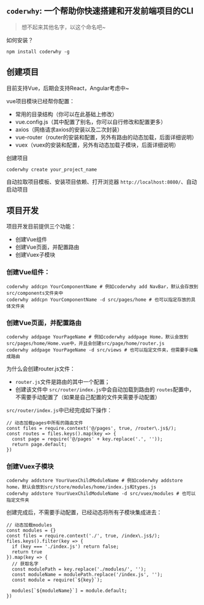 ## `coderwhy`: 一个帮助你快速搭建和开发前端项目的CLI

> 想不起来其他名字，以这个命名吧~

如何安装？

```
npm install coderwhy -g
```

## 创建项目

目前支持Vue，后期会支持React，Angular考虑中~

vue项目模块已经帮你配置：

- 常用的目录结构（你可以在此基础上修改）
- vue.config.js（其中配置了别名，你可以自行修改和配置更多）
- axios（网络请求axios的安装以及二次封装）
- vue-router（router的安装和配置，另外有路由的动态加载，后面详细说明）
- vuex（vuex的安装和配置，另外有动态加载子模块，后面详细说明）

创建项目

```
coderwhy create your_project_name
```

自动拉取项目模板、安装项目依赖、打开浏览器 `http://localhost:8080/`、自动启动项目

## 项目开发

项目开发目前提供三个功能：

- 创建Vue组件
- 创建Vue页面，并配置路由
- 创建Vuex子模块

### 创建Vue组件：

```
coderwhy addcpn YourComponentName # 例如coderwhy add NavBar，默认会存放到src/components文件夹中
coderwhy addcpn YourComponentName -d src/pages/home # 也可以指定存放的具体文件夹
```

### 创建Vue页面，并配置路由

```
coderwhy addpage YourPageName # 例如coderwhy addpage Home，默认会放到src/pages/home/Home.vue中，并且会创建src/page/home/router.js
coderwhy addpage YourPageName -d src/views # 也可以指定文件夹，但需要手动集成路由
```

为什么会创建router.js文件：

- `router.js`文件是路由的其中一个配置；
- 创建该文件中 `src/router/index.js`中会自动加载到路由的 `routes`配置中，不需要手动配置了（如果是自己配置的文件夹需要手动配置）

`src/router/index.js`中已经完成如下操作：

```
// 动态加载pages中所有的路由文件
const files = require.context('@/pages', true, /router\.js$/);
const routes = files.keys().map(key => {
  const page = require('@/pages' + key.replace('.', ''));
  return page.default;
})
```

### 创建Vuex子模块

```
coderwhy addstore YourVuexChildModuleName # 例如coderwhy addstore home，默认会放到src/store/modules/home/index.js和types.js
coderwhy addstore YourVuexChildModuleName -d src/vuex/modules # 也可以指定文件夹
```

创建完成后，不需要手动配置，已经动态将所有子模块集成进去：

```
// 动态加载modules
const modules = {}
const files = require.context('./', true, /index\.js$/);
files.keys().filter(key => {
  if (key === './index.js') return false;
  return true
}).map(key => {  
  // 获取名字
  const modulePath = key.replace('./modules/', '');
  const moduleName = modulePath.replace('/index.js', '');
  const module = require(`${key}`);

  modules[`${moduleName}`] = module.default;
})
```


